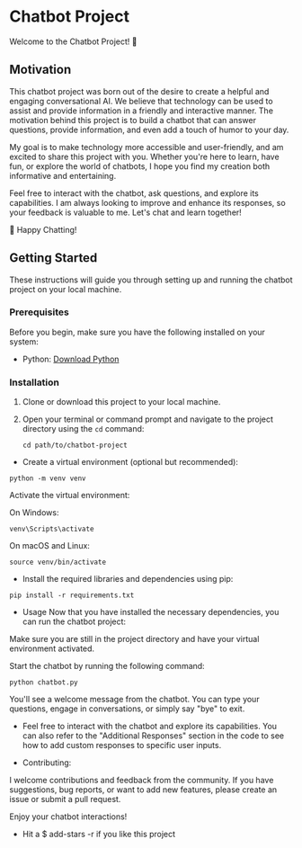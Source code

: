 # Chatbot Project

Welcome to the Chatbot Project! 🤖

## Motivation

This chatbot project was born out of the desire to create a helpful and engaging conversational AI. We believe that technology can be used to assist and provide information in a friendly and interactive manner. The motivation behind this project is to build a chatbot that can answer questions, provide information, and even add a touch of humor to your day.

My goal is to make technology more accessible and user-friendly, and am excited to share this project with you. Whether you're here to learn, have fun, or explore the world of chatbots, I hope you find my creation both informative and entertaining.

Feel free to interact with the chatbot, ask questions, and explore its capabilities. I am always looking to improve and enhance its responses, so your feedback is valuable to me.
Let's chat and learn together!

🚀 Happy Chatting!

## Getting Started

These instructions will guide you through setting up and running the chatbot project on your local machine.

### Prerequisites

Before you begin, make sure you have the following installed on your system:

- Python: [Download Python](https://www.python.org/downloads/)

### Installation

1. Clone or download this project to your local machine.

2. Open your terminal or command prompt and navigate to the project directory using the `cd` command:

   ```shell
   cd path/to/chatbot-project
* Create a virtual environment (optional but recommended):

```
python -m venv venv
```

Activate the virtual environment:

On Windows:
```
venv\Scripts\activate
```
On macOS and Linux:

```
source venv/bin/activate
```

* Install the required libraries and dependencies using pip:

```
pip install -r requirements.txt
```
* Usage
Now that you have installed the necessary dependencies, you can run the chatbot project:

Make sure you are still in the project directory and have your virtual environment activated.

Start the chatbot by running the following command:

```
python chatbot.py
```
You'll see a welcome message from the chatbot. You can type your questions, engage in conversations, or simply say "bye" to exit.

* Feel free to interact with the chatbot and explore its capabilities. You can also refer to the "Additional Responses" section in the code to see how to add custom responses to specific user inputs.

* Contributing: 

I welcome contributions and feedback from the community. If you have suggestions, bug reports, or want to add new features, please create an issue or submit a pull request.

Enjoy your chatbot interactions!

* Hit a 
$ add-stars -r 
if you like this project



